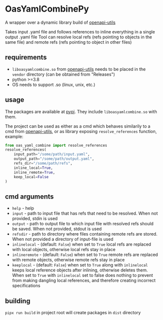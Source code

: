 # OasYamlCombinePy
A wrapper over a dynamic library build of [openapi-utils](https://github.com/sarpt/openapi-utils)

Takes input .yaml file and follows references to inline everything in a single output .yaml file
Tool can resolve local refs (refs pointing to objects in the same file) and remote refs (refs pointing to object in other files)

## requirements
- `liboasyamlcombine.so` from [openapi-utils](https://github.com/sarpt/openapi-utils) needs to be placed in the `vendor` directory (can be obtained from "Releases")
- python >=3.8
- OS needs to support .so (linux, unix, etc.)

## usage
The packages are available at [pypi](https://pypi.org/project/oas-yaml-combine-py/). They include `liboasyamlcombine.so` with them.

The project can be used as either as a cmd which behaves similarily to a cmd from [openapi-utils](https://github.com/sarpt/openapi-utils), or as library exposing `resolve_references` function, example:

```python
from oas_yaml_combine import resolve_references
resolve_references(
    input_path="/some/path/input.yaml",
    output_path="/some/path/output.yaml",
    refs_dir="/some/path/refs",
    inline_local=True,
    inline_remote=True,
    keep_local=False
)
```

## cmd arguments

- `help` - help
- `input` - path to input file that has refs that need to be resolved. When not provided, stdin is used
- `output` - path to output file to which input file with resolved refs should be saved. When not provided, stdout is used
- `refsdir` - path to directory where files containing remote refs are stored. When not provided a directory of input-file is used
- `inlinelocal` - (default: `False`) when set to `True` local refs are replaced with local objects, otherwise local refs stay in place
- `inlineremote` - (default: `False`) when set to `True` remote refs are replaced with remote objects, otherwise remote refs stay in place
- `keeplocal` - (default: `False`) when set to `True` along with `inlinelocal` keeps local reference objects after inlining, otherwise deletes them. When set to `True` with `inlinelocal` set to false does nothing to prevent from making dangling local references, and therefore creating incorrect specifications

## building

`pipx run build` in project root will create packages in `dist` directory

